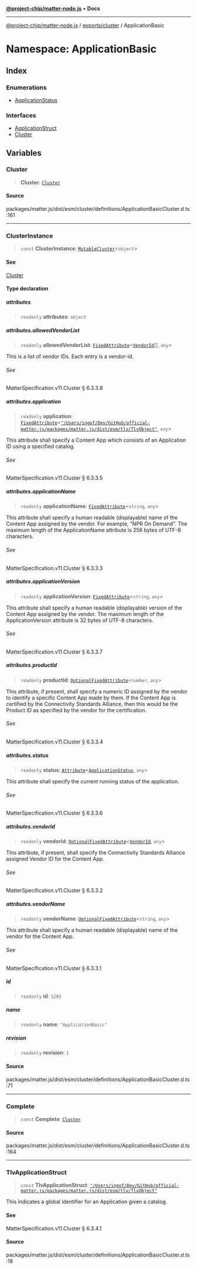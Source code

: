 [**@project-chip/matter-node.js**](../../../../README.md) • **Docs**

***

[@project-chip/matter-node.js](../../../../modules.md) / [exports/cluster](../../README.md) / ApplicationBasic

# Namespace: ApplicationBasic

## Index

### Enumerations

- [ApplicationStatus](enumerations/ApplicationStatus.md)

### Interfaces

- [ApplicationStruct](interfaces/ApplicationStruct.md)
- [Cluster](interfaces/Cluster.md)

## Variables

### Cluster

> **Cluster**: [`Cluster`](interfaces/Cluster.md)

#### Source

packages/matter.js/dist/esm/cluster/definitions/ApplicationBasicCluster.d.ts:161

***

### ClusterInstance

> `const` **ClusterInstance**: [`MutableCluster`](../../interfaces/MutableCluster.md)\<`object`\>

#### See

[Cluster](README.md#cluster)

#### Type declaration

##### attributes

> `readonly` **attributes**: `object`

##### attributes.allowedVendorList

> `readonly` **allowedVendorList**: [`FixedAttribute`](../../interfaces/FixedAttribute.md)\<[`VendorId`](../../../datatype/README.md#vendorid)[], `any`\>

This is a list of vendor IDs. Each entry is a vendor-id.

###### See

MatterSpecification.v11.Cluster § 6.3.3.8

##### attributes.application

> `readonly` **application**: [`FixedAttribute`](../../interfaces/FixedAttribute.md)\<[`"/Users/ingof/Dev/GitHub/official-matter.js/packages/matter.js/dist/esm/tlv/TlvObject"`](../../../certificate/-internal-/namespaces/Users_ingof_Dev_GitHub_official-matter.js_packages_matter.js_dist_esm_tlv_TlvObject/README.md), `any`\>

This attribute shall specify a Content App which consists of an Application ID using a specified catalog.

###### See

MatterSpecification.v11.Cluster § 6.3.3.5

##### attributes.applicationName

> `readonly` **applicationName**: [`FixedAttribute`](../../interfaces/FixedAttribute.md)\<`string`, `any`\>

This attribute shall specify a human readable (displayable) name of the Content App assigned by the
vendor. For example, "NPR On Demand". The maximum length of the ApplicationName attribute is 256 bytes
of UTF-8 characters.

###### See

MatterSpecification.v11.Cluster § 6.3.3.3

##### attributes.applicationVersion

> `readonly` **applicationVersion**: [`FixedAttribute`](../../interfaces/FixedAttribute.md)\<`string`, `any`\>

This attribute shall specify a human readable (displayable) version of the Content App assigned by the
vendor. The maximum length of the ApplicationVersion attribute is 32 bytes of UTF-8 characters.

###### See

MatterSpecification.v11.Cluster § 6.3.3.7

##### attributes.productId

> `readonly` **productId**: [`OptionalFixedAttribute`](../../interfaces/OptionalFixedAttribute.md)\<`number`, `any`\>

This attribute, if present, shall specify a numeric ID assigned by the vendor to identify a specific
Content App made by them. If the Content App is certified by the Connectivity Standards Alliance, then
this would be the Product ID as specified by the vendor for the certification.

###### See

MatterSpecification.v11.Cluster § 6.3.3.4

##### attributes.status

> `readonly` **status**: [`Attribute`](../../interfaces/Attribute.md)\<[`ApplicationStatus`](enumerations/ApplicationStatus.md), `any`\>

This attribute shall specify the current running status of the application.

###### See

MatterSpecification.v11.Cluster § 6.3.3.6

##### attributes.vendorId

> `readonly` **vendorId**: [`OptionalFixedAttribute`](../../interfaces/OptionalFixedAttribute.md)\<[`VendorId`](../../../datatype/README.md#vendorid), `any`\>

This attribute, if present, shall specify the Connectivity Standards Alliance assigned Vendor ID for the
Content App.

###### See

MatterSpecification.v11.Cluster § 6.3.3.2

##### attributes.vendorName

> `readonly` **vendorName**: [`OptionalFixedAttribute`](../../interfaces/OptionalFixedAttribute.md)\<`string`, `any`\>

This attribute shall specify a human readable (displayable) name of the vendor for the Content App.

###### See

MatterSpecification.v11.Cluster § 6.3.3.1

##### id

> `readonly` **id**: `1293`

##### name

> `readonly` **name**: `"ApplicationBasic"`

##### revision

> `readonly` **revision**: `1`

#### Source

packages/matter.js/dist/esm/cluster/definitions/ApplicationBasicCluster.d.ts:71

***

### Complete

> `const` **Complete**: [`Cluster`](interfaces/Cluster.md)

#### Source

packages/matter.js/dist/esm/cluster/definitions/ApplicationBasicCluster.d.ts:164

***

### TlvApplicationStruct

> `const` **TlvApplicationStruct**: [`"/Users/ingof/Dev/GitHub/official-matter.js/packages/matter.js/dist/esm/tlv/TlvObject"`](../../../certificate/-internal-/namespaces/Users_ingof_Dev_GitHub_official-matter.js_packages_matter.js_dist_esm_tlv_TlvObject/README.md)

This indicates a global identifier for an Application given a catalog.

#### See

MatterSpecification.v11.Cluster § 6.3.4.1

#### Source

packages/matter.js/dist/esm/cluster/definitions/ApplicationBasicCluster.d.ts:18

